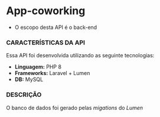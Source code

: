 # App-coworking

* O escopo desta API é o back-end

### CARACTERÍSTICAS DA API

Essa API foi desenvolvida utilizando as seguinte tecnologias:

- **Linguagem:** PHP 8
- **Frameworks:** Laravel + Lumen
- **DB:** MySQL

### DESCRIÇÃO
O banco de dados foi gerado pelas _migations_ do *Lumen* 

